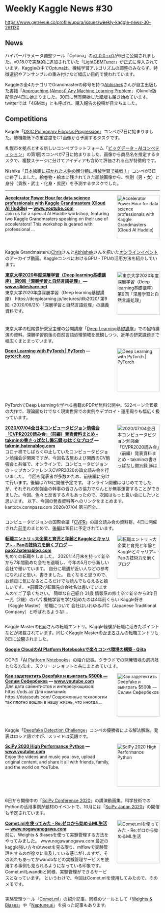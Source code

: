 # Weekly Kaggle News #30
https://www.getrevue.co/profile/upura/issues/weekly-kaggle-news-30-261130
<h3><h2>News</h2><p>ハイパーパラメータ調整ツール「Optuna」の<a href="https://github.com/optuna/optuna/releases/tag/v2.0.0-rc0" target="_blank">v2.0.0-rc0</a>が6日に公開されました。v0.18.0で実験的に追加されていた「<a href="https://tech.preferred.jp/ja/blog/hyperparameter-tuning-with-optuna-integration-lightgbm-tuner/" target="_blank">LightGBMTuner</a>」が正式に導入されています。Kaggleの中でOptunaは、機械学習アルゴリズムの調整のみならず、特徴選択やアンサンブルの重み付けなど幅広い目的で使われています。</p><p>Kaggleの全4カテゴリでGrandmasterの称号を持つ<a href="https://www.kaggle.com/abhishek?utm_campaign=Weekly%20Kaggle%20News&amp;utm_medium=email&amp;utm_source=Revue%20newsletter" target="_blank">Abhishek</a>さんが自主出版した書籍「<a href="https://www.amazon.co.jp/dp/8269211508" target="_blank">Approaching (Almost) Any Machine Learning Problem</a>」のkindle版配信が4日に始まりました。30日に発売開始した紙版も届き始めています。twitterでは「4GM本」とも呼ばれ、購入報告の投稿が目立ちました。</p><h2>Competitions</h2><p>Kaggle「<a href="https://www.kaggle.com/c/osic-pulmonary-fibrosis-progression" target="_blank">OSIC Pulmonary Fibrosis Progression</a>」コンペが7日に始まりました。肺機能低下の重症度をCT画像から予測するタスクです。</p><p>札幌市を拠点とする新しいコンペプラットフォーム「<a href="https://ai-competition.biz/" target="_blank">ビッグデータ・AIコンペティション</a>」の第1回のコンペが7日に始まりました。画像から商品名を推定するタスクで、複数ステージに分けてアイディアも含めて評価される点が特徴的です。</p><p>Nishika「<a href="https://www.nishika.com/competitions/5/summary" target="_blank">日本絵画に描かれた人物の顔分類に機械学習で挑戦！</a>」コンペが3日に終了しました。絵巻物・絵本に残されてきた顔貌画像から、性別（男・女）と身分（貴族・武士・化身・庶民）を予測するタスクでした。</p></h3>
<hr>
<p>
<img width="140" height="140" alt="Accelerator Power Hour for data science professionals with Kaggle Grandmasters (Cloud AI Huddle)" style="float: right; margin-left: 20px; margin-bottom: 20px;" src="https://s3.amazonaws.com/revue/items/images/006/229/485/thumb/maxresdefault.jpg?1594323399" />
<strong style='display: block;'><a href="https://www.youtube.com/watch?feature=youtu.be&amp;utm_campaign=Weekly%20Kaggle%20News&amp;utm_medium=email&amp;utm_source=Revue%20newsletter&amp;v=DEuvGh4ZwaY">Accelerator Power Hour for data science professionals with Kaggle Grandmasters (Cloud AI Huddle)</a> &mdash; <a href="https://www.youtube.com/watch?v=DEuvGh4ZwaY&amp;feature=youtu.be">www.youtube.com</a></strong>
Join us for a special AI Huddle workshop, featuring two Kaggle Grandmasters speaking on their use of accelerators! This workshop is geared with professional ...
</p>
<div style='clear: both;'></div>
<p><p>Kaggle Grandmasterの<a href="https://www.kaggle.com/cdeotte?utm_campaign=Weekly%20Kaggle%20News&amp;utm_medium=email&amp;utm_source=Revue%20newsletter" target="_blank">Chris</a>さんと<a href="https://www.kaggle.com/abhishek?utm_campaign=Weekly%20Kaggle%20News&amp;utm_medium=email&amp;utm_source=Revue%20newsletter" target="_blank">Abhishek</a>さんを招いた<a href="https://www.kaggle.com/accelerator-power-hour" target="_blank">オンラインイベント</a>のアーカイブ動画。KaggleコンペにおけるGPU・TPUの活用方法を紹介しています。</p></p>
<p>
<img width="140" height="140" alt="東京大学2020年度深層学習（Deep learning基礎講座） 第9回「深層学習と自然言語処理」" style="float: right; margin-left: 20px; margin-bottom: 20px;" src="https://s3.amazonaws.com/revue/items/images/006/205/920/thumb/20200625-200703074223-thumbnail-4.jpg?1593833959" />
<strong style='display: block;'><a href="https://www.slideshare.net/HitomiYanaka/2020deep-learning-9-236561673?utm_campaign=Weekly%20Kaggle%20News&amp;utm_medium=email&amp;utm_source=Revue%20newsletter">東京大学2020年度深層学習（Deep learning基礎講座） 第9回「深層学習と自然言語処理」</a> &mdash; <a href="https://www.slideshare.net/HitomiYanaka/2020deep-learning-9-236561673">www.slideshare.net</a></strong>
東京大学2020年度深層学習（Deep learning基礎講座） https://deeplearning.jp/lectures/dlb2020/ 第9回（2020/06/25）「深層学習と自然言語処理」の講義資料です。
</p>
<div style='clear: both;'></div>
<p><p>東京大学の松尾豊研究室主催の公開講座「<a href="https://deeplearning.jp/lectures/dlb2020/" target="_blank">Deep Learning基礎講座</a>」での招待講演の資料。深層学習前後の自然言語処理領域を概観しつつ、近年の研究課題まで幅広くまとまっています。</p></p>
<p>
<img width="140" height="140" alt="Deep Learning with PyTorch | PyTorch" style="float: right; margin-left: 20px; margin-bottom: 20px;" src="https://s3.amazonaws.com/revue/items/images/006/215/769/thumb/pytorch-logo.png?1594072798" />
<strong style='display: block;'><a href="https://pytorch.org/deep-learning-with-pytorch?utm_campaign=Weekly%20Kaggle%20News&amp;utm_medium=email&amp;utm_source=Revue%20newsletter">Deep Learning with PyTorch | PyTorch</a> &mdash; <a href="https://pytorch.org/deep-learning-with-pytorch">pytorch.org</a></strong>

</p>
<div style='clear: both;'></div>
<p><p>PyTorchでDeep Learningを学べる書籍のPDFが無料公開中。522ページ全15章の大作で、理論面だけでなく現実世界での実例やデプロイ・運用周りも幅広く扱っています。</p></p>
<p>
<img width="140" height="140" alt="2020/07/04全日本コンピュータビジョン勉強会「CVPR2020読み会」（前編）発表資料まとめ - takminの書きっぱなし備忘録 @はてなブログ" style="float: right; margin-left: 20px; margin-bottom: 20px;" src="https://s3.amazonaws.com/revue/items/images/006/225/213/thumb/1593953027?1594274598" />
<strong style='display: block;'><a href="https://takmin.hatenablog.com/entry/2020/07/05/000451?utm_campaign=Weekly%20Kaggle%20News&amp;utm_medium=email&amp;utm_source=Revue%20newsletter">2020/07/04全日本コンピュータビジョン勉強会「CVPR2020読み会」（前編）発表資料まとめ - takminの書きっぱなし備忘録 @はてなブログ</a> &mdash; <a href="https://takmin.hatenablog.com/entry/2020/07/05/000451">takmin.hatenablog.com</a></strong>
コロナ禍でしばらく中止していたコンピュータビジョン勉強会＠関東ですが、今回名古屋および関西のCV勉強会と共催で、オンラインで、コンピュータビジョンのトップカンファレンスCVPR2020の論文読み会を行いました。 今回も発表者が多数のため、前後編に分けて行います。後編は7/18に開催予定です。 オンライン開催ははじめてでしたが、それぞれの勉強会の幹事の皆さんの協力でなんとか無事運営することができました。今回、色々と反省する点もあったので、次回はもっと良い会にしたいと思います。 以下、今回の発表資料等へのリンクをまとめます。 kantocv.connpass.com 2020/07/04 第三回全…
</p>
<div style='clear: both;'></div>
<p><p>コンピュータビジョンの国際会議「<a href="http://cvpr2020.thecvf.com/" target="_blank">CVPR</a>」の論文読み会の資料群。4日に開催された<a href="https://kantocv.connpass.com/event/178126/" target="_blank">前半</a>のまとめで、<a href="https://kantocv.connpass.com/event/178147/" target="_blank">後編</a>は18日に予定されています。</p></p>
<p>
<img width="140" height="140" alt="転職エントリ ~大企業と育児と年齢とKaggleとキャリア~ - Paoの技術力を磨くブログ" style="float: right; margin-left: 20px; margin-bottom: 20px;" src="https://s3.amazonaws.com/revue/items/images/006/229/220/thumb/1593919890?1594321355" />
<strong style='display: block;'><a href="https://pao2.hatenablog.com/entry/2020/04/25/013310?utm_campaign=Weekly%20Kaggle%20News&amp;utm_medium=email&amp;utm_source=Revue%20newsletter">転職エントリ ~大企業と育児と年齢とKaggleとキャリア~ - Paoの技術力を磨くブログ</a> &mdash; <a href="https://pao2.hatenablog.com/entry/2020/04/25/013310">pao2.hatenablog.com</a></strong>
初めての転職をしました。 2020年4月末を持って新卒から7年間勤めた会社を退職し、今年の5月から新しい会社で働いています。 自分に境遇が近い人などの参考になればと思い、書きました。 長くなると思うので、お題毎に気になるところだけでも読んでもらえると嬉しいです。 ※前職及び転職先の会社名は書いていませんのでご了承ください。 簡単な自己紹介 31歳 情報系の修士卒で新卒から8年目 一児（2歳）のパパ 機械学習を学び始めたのは4年前くらい Kaggle好き（Kaggle Master） 前職について 会社はいわゆるJTC（Japanese Traditional Company）と呼ばれるようなI…
</p>
<div style='clear: both;'></div>
<p><p>Kaggle Masterの<a href="https://www.kaggle.com/go5kuramubon" target="_blank">Pao</a>さんの転職エントリ。Kaggle経験が転職に活きたポイントなどが掲載されています。同じくKaggle Masterの<a href="https://www.kaggle.com/bamps53" target="_blank">かまろ</a>さんの転職エントリも8日に<a href="https://mlaass1.hatenablog.com/entry/2020/07/08/130118" target="_blank">公開</a>されました。</p></p>
<p>
<strong style='display: block;'><a href="https://qiita.com/nadare/items/30ac2e61f7e1efae126f?utm_campaign=Weekly%20Kaggle%20News&amp;utm_medium=email&amp;utm_source=Revue%20newsletter">Google CloudのAI Platform Notebooksで楽々コンペ環境の構築 - Qiita</a></strong>

</p>
<p><p>GCPの「<a href="https://cloud.google.com/ai-platform-notebooks" target="_blank">AI Platform Notebooks</a>」の紹介記事。クラウドでの開発環境の選択肢となる方法を、スクリーンショットと共にまとめています。</p></p>
<p>
<img width="140" height="140" alt="Как задетектить Deepfake и выиграть $500k — Селим Сефербеков" style="float: right; margin-left: 20px; margin-bottom: 20px;" src="https://s3.amazonaws.com/revue/items/images/006/215/782/thumb/maxresdefault.jpg?1594073106" />
<strong style='display: block;'><a href="https://www.youtube.com/watch?feature=youtu.be&amp;utm_campaign=Weekly%20Kaggle%20News&amp;utm_medium=email&amp;utm_source=Revue%20newsletter&amp;v=fg8lKeJZ7vA">Как задетектить Deepfake и выиграть $500k — Селим Сефербеков</a> &mdash; <a href="https://www.youtube.com/watch?v=fg8lKeJZ7vA&amp;feature=youtu.be">www.youtube.com</a></strong>
Для дата сайентистов и интересующихся: https://ods.ai/ Для компаний: https://datasouls.com/ Современные технологии так плотно вошли в нашу жизнь, что иногда ...
</p>
<div style='clear: both;'></div>
<p><p>Kaggle「<a href="https://www.kaggle.com/c/deepfake-detection-challenge" target="_blank">Deepfake Detection Challenge</a>」コンペの優勝者による解法解説。発表はロシア語ですが、スライドは英語です。</p></p>
<p>
<img width="140" height="140" alt="SciPy 2020 High Performance Python" style="float: right; margin-left: 20px; margin-bottom: 20px;" src="https://s3.amazonaws.com/revue/items/images/006/220/404/thumb/hqdefault.jpg?1594167132" />
<strong style='display: block;'><a href="https://www.youtube.com/playlist?list=PLYx7XA2nY5GfY4WWJjG5cQZDc7DIUmn6Z&amp;utm_campaign=Weekly%20Kaggle%20News&amp;utm_medium=email&amp;utm_source=Revue%20newsletter">SciPy 2020 High Performance Python</a> &mdash; <a href="https://www.youtube.com/playlist?list=PLYx7XA2nY5GfY4WWJjG5cQZDc7DIUmn6Z">www.youtube.com</a></strong>
Enjoy the videos and music you love, upload original content, and share it all with friends, family, and the world on YouTube.
</p>
<div style='clear: both;'></div>
<p><p>6日から開催中の「<a href="https://www.scipy2020.scipy.org/" target="_blank">SciPy Conference 2020</a>」の講演動画集。科学技術でのPythonの活用事例が題材のイベントで、10月には「<a href="https://www.scipyjapan.scipy.org/?lang=ja" target="_blank">SciPy Japan 2020</a>」の開催も予定されています。</p></p>
<p>
<img width="140" height="140" alt="Comet.mlを使ってみた - Re:ゼロから始めるML生活" style="float: right; margin-left: 20px; margin-bottom: 20px;" src="https://s3.amazonaws.com/revue/items/images/006/220/503/thumb/20200707215054.png?1594170378" />
<strong style='display: block;'><a href="https://www.nogawanogawa.com/entry/comet_ml?utm_campaign=Weekly%20Kaggle%20News&amp;utm_medium=email&amp;utm_source=Revue%20newsletter">Comet.mlを使ってみた - Re:ゼロから始めるML生活</a> &mdash; <a href="https://www.nogawanogawa.com/entry/comet_ml">www.nogawanogawa.com</a></strong>
前に、Weights &amp; Biasesを使って実験管理する方法をやってみました。 www.nogawanogawa.com 最近のkaggle強い方々のtweetを見る限り、mlflowで実験管理をするのが徐々に普及している感じがしますが、その流れもあってかwandbなどの実験管理サービスを使用する事例も見られるようになっている印象です。 Comet.mlもwandbと同様、実験管理ができるサービスとなっています。 というわけで、今回はComet.mlを使用してみたので、そのメモです。
</p>
<div style='clear: both;'></div>
<p><p>実験管理ツール「<a href="https://www.comet.ml/site/" target="_blank">Comet.ml</a>」の紹介記事。同様のツールとして「<a href="https://www.nogawanogawa.com/entry/wandb" target="_blank">Weights &amp; Biases</a>」や「<a href="https://www.nogawanogawa.com/entry/neptune_ai" target="_blank">Neptune.ai</a>」を扱った記事もあります。</p></p>
